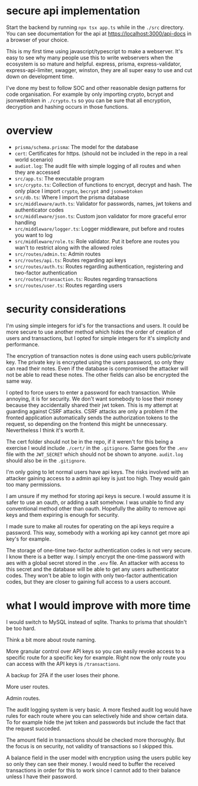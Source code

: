 # secure api implementation
Start the backend by running `npx tsx app.ts` while in the `./src` directory. You can see documentation for the api at <https://localhost:3000/api-docs> in a browser of your choice.

This is my first time using javascript/typescript to make a webserver. It's easy to see why many people use this to write webservers when the ecosystem is so mature and helpful. express, prisma, express-validator, express-api-limiter, swagger, winston, they are all super easy to use and cut down on development time.

I've done my best to follow SOC and other reasonable design patterns for code organisation. For example by only importing crypto, bcrypt and jsonwebtoken in `./crypto.ts` so you can be sure that all encryption, decryption and hashing occurs in those functions.

# overview
- `prisma/schema.prisma`: The model for the database
- `cert`: Certificates for https. (should not be included in the repo in a real world scenario)
- `audiot.log`: The audit file with simple logging of all routes and when they are accessed
- `src/app.ts`: The executable program
- `src/crypto.ts`: Collection of functions to encrypt, decrypt and hash. The only place I import `crypto`, `becrypt` and `jsonwebtoken`
- `src/db.ts`: Where I import the prisma database
- `src/middleware/auth.ts`: Validator for passwords, names, jwt tokens and authenticator codes
- `src/middleware/json.ts`: Custom json validator for more graceful error handling
- `src/middleware/logger.ts`: Logger middleware, put before and routes you want to log
- `src/middleware/role.ts`: Role validator. Put it before ane routes you wan't to restrict along with the allowed roles
- `src/routes/admin.ts`: Admin routes
- `src/routes/api.ts`: Routes regarding api keys
- `src/routes/auth.ts`: Routes regarding authentication, registering and two-factor authentication
- `src/routes/transaction.ts`: Routes regarding transactions
- `src/routes/user.ts`: Routes regarding users

# security considerations
I'm using simple integers for id's for the transactions and users. It could be more secure to use another method which hides the order of creation of users and transactions, but I opted for simple integers for it's simplicity and performance.

The encryption of transaction notes is done using each users public/private key. The private key is encrypted using the users password, so only they can read their notes. Even if the database is compromised the attacker will not be able to read these notes. The other fields can also be encrypted the same way.

I opted to force users to enter a password for each transaction. While annoying, it is for security. We don't want somebody to lose their money because they accidentally shared their jwt token. This is my attempt at guarding against CSRF attacks. CSRF attacks are only a problem if the fronted application automatically sends the authorization tokens to the request, so depending on the frontend this might be unnecessary. Nevertheless I think it's worth it.

The cert folder should not be in the repo, if it weren't for this being a exercise I would include `./cert/` in the `.gitignore`. Same goes for the `.env` file with the `JWT_SECRET` which should not be shown to anyone. `audit.log` should also be in the `.gitignore`.

I'm only going to let normal users have api keys. The risks involved with an attacker gaining access to a admin api key is just too high. They would gain too many permissions.

I am unsure if my method for storing api keys is secure. I would assume it is safer to use an oauth, or adding a salt somehow. I was unable to find any conventional method other than oauth. Hopefully the ability to remove api keys and them expiring is enough for security.

I made sure to make all routes for operating on the api keys require a password. This way, somebody with a working api key cannot get more api key's for example.

The storage of one-time two-factor authentication codes is not very secure. I know there is a better way. I simply encrypt the one-time password with aes with a global secret stored in the `.env` file. An attacker with access to this secret and the database will be able to get any users authenticator codes. They won't be able to login with only two-factor authentication codes, but they are closer to gaining full access to a users account.

# what I would improve with more time
I would switch to MySQL instead of sqlite. Thanks to prisma that shouldn't be too hard.

Think a bit more about route naming.

More granular control over API keys so you can easily revoke access to a specific route for a specific key for example. Right now the only route you can access with the API keys is `/transactions`.

A backup for 2FA if the user loses their phone.

More user routes.

Admin routes.

The audit logging system is very basic. A more fleshed audit log would have rules for each route where you can selectively hide and show certain data. To for example hide the jwt token and passwords but include the fact that the request succeded.

The amount field in transactions should be checked more thoroughly. But the focus is on security, not validity of transactions so I skipped this.

A balance field in the user model with encryption using the users public key so only they can see their money. I would need to buffer the received transactions in order for this to work since I cannot add to their balance unless I have their password.
